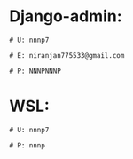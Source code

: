 # Django-admin:

    # U: nnnp7

    # E: niranjan775533@gmail.com

    # P: NNNPNNNP

# WSL:

    # U: nnnp7

    # P: nnnp
